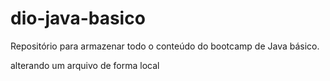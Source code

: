 # dio-java-basico
Repositório para armazenar todo o conteúdo do bootcamp de Java básico.

alterando um arquivo de forma local
